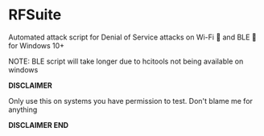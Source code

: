 # RFSuite
Automated attack script for Denial of Service attacks on Wi-Fi 🛜 and BLE 📶 for Windows 10+

NOTE: BLE script will take longer due to hcitools not being available on windows 

**DISCLAIMER**

Only use this on systems you have permission to test. Don't blame me for anything

**DISCLAIMER END**

